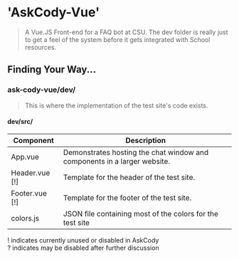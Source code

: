 # 'AskCody-Vue'
> A Vue.JS Front-end for a FAQ bot at CSU. The dev folder is really just to get a feel of the system before it gets integrated with School resources.


## Finding Your Way...
### ask-cody-vue/dev/
> This is where the implementation of the test site's code exists.

#### dev/src/
Component | Description
----------|------------
App.vue | Demonstrates hosting the chat window and components in a larger website.
Header.vue [!] | Template for the header of the test site. 
Footer.vue [!] | Template for the footer of the test site. 
colors.js | JSON file containing most of the colors for the test site


<p>
! indicates currently unused or disabled in AskCody <br> ? indicates may be disabled after further discussion 
</p>
